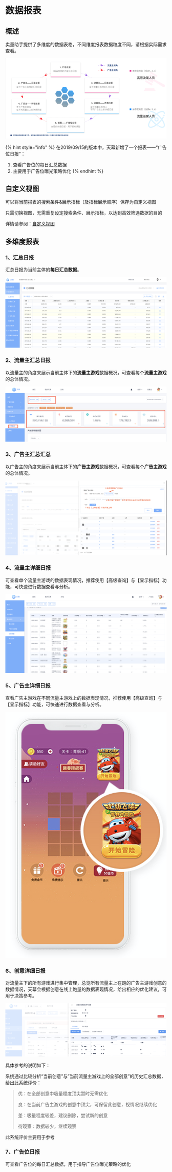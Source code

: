 # 数据报表

## 概述

卖量助手提供了多维度的数据表格，不同维度报表数据粒度不同，请根据实际需求查看。

![&#x5356;&#x91CF;&#x52A9;&#x624B;&#x591A;&#x7EF4;&#x5EA6;&#x62A5;&#x8868;&#x793A;&#x610F;](../../.gitbook/assets/tu-pian-1.png)

{% hint style="info" %}
在2019/09/15的版本中，天幕新增了一个报表——“广告位日报”：

1. 查看广告位的每日汇总数据
2. 主要用于广告位曝光策略优化
{% endhint %}

## 自定义视图

可以将当前报表的搜索条件&展示指标（及指标展示顺序）保存为自定义视图

只需切换视图，无需重复设定搜索条件、展示指标，以达到高效筛选数据的目的

详情请参阅：[自定义视图](../../general-function/customized-view.md)

## 多维度报表

### 1、汇总日报

汇总日报为当前主体的**每日汇总数据**。

![](../../.gitbook/assets/image%20%2813%29.png)

### 2、流量主汇总日报

以流量主的角度来展示当前主体下的**流量主游戏**数据概况，可查看每个**流量主游戏**的总体情况。

![](../../.gitbook/assets/image%20%28197%29.png)

### 3、广告主汇总汇总

以广告主的角度来展示当前主体下的**广告主游戏**数据概况，可查看每个**广告主游戏**的总体情况。

![](../../.gitbook/assets/image%20%28185%29.png)

### 4、流量主详细日报

可查看单个流量主游戏的数据表现情况，推荐使用【高级查询】与【显示指标】功能，可快速进行数据查看与分析。

![](../../.gitbook/assets/image%20%28181%29.png)

### 5、广告主详细日报

查看广告主游戏在不同流量主游戏上的数据表现情况，推荐使用【高级查询】与【显示指标】功能，可快速进行数据查看与分析。

![](../../.gitbook/assets/image%20%2866%29.png)

### 6、创意详细日报

对流量主下的所有游戏进行集中管理，总览所有流量主上在跑的广告主游戏创意的数据情况，天幕会根据创意在线上跑量的数据表现情况，给出相应的优化建议，可用于决策参考。

![](../../.gitbook/assets/image%20%28148%29.png)

具体参考的说明如下：

系统通过比较分析“当前创意”与”当前流量主游戏上的全部创意”的历史汇总数据，给出此系统评价：

> 优：在全部创意中吸量程度顶尖暂时无需优化 
>
> 良：在当前广告主游戏的创意中顶尖，可保留此创意，视情况继续优化
>
> 差：吸量程度较差，建议删除，尝试新的创意 
>
> 待观察：数据较少，继续观察

此系统评价主要用于参考

### 7、广告位日报

可查看广告位的每日汇总数据，用于指导广告位曝光策略的优化



